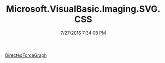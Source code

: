 ﻿---
title: Microsoft.VisualBasic.Imaging.SVG.CSS
date: 7/27/2016 7:34:08 PM
---

[DirectedForceGraph](T-Microsoft.VisualBasic.Imaging.SVG.CSS.DirectedForceGraph.html)

